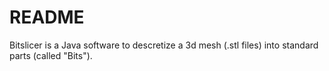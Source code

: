 # README #

Bitslicer is a Java software to descretize a 3d mesh (.stl files) into standard parts (called "Bits").